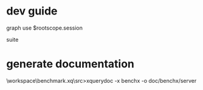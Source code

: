 # dev guide

graph use $rootscope.session

suite

# generate documentation
\workspace\benchmark.xq\src>xquerydoc -x benchx -o doc/benchx/server

